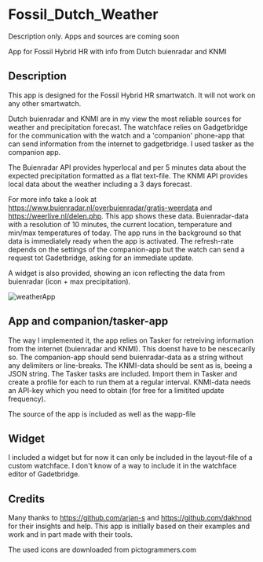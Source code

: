 # Fossil_Dutch_Weather
Description only. Apps and sources are coming soon

App for Fossil Hybrid HR with info from Dutch buienradar and KNMI
## Description
This app is designed for the Fossil Hybrid HR smartwatch. It will not work on any other smartwatch.

Dutch buienradar and KNMI are in my view the most reliable sources for weather and precipitation forecast. The watchface relies on Gadgetbridge for the communication with the watch and a 'companion' phone-app that can send information from the internet to gadgetbridge. I used tasker as the companion app.

The Buienradar API provides hyperlocal and per 5 minutes data about the expected precipitation formatted as a flat text-file.
The KNMI API provides local data about the weather including a 3 days forecast.

For more info take a look at https://www.buienradar.nl/overbuienradar/gratis-weerdata and https://weerlive.nl/delen.php.
This app shows these data. Buienradar-data with a resolution of 10 minutes, the current location, temperature and min/max temperatures of today. The app runs in the background so that data is immediately ready when the app is activated. The refresh-rate depends on the settings of the companion-app but the watch can send a request tot Gadetbridge, asking for an immediate update.

A widget is also provided, showing an icon reflecting the data from buienradar (icon + max precipitation).

![weatherApp](https://github.com/gjkrediet/Fossil_Dutch_Weather/assets/20277013/592ba441-fb95-47fd-bc55-4cc2fcae87ed)

## App and companion/tasker-app
The way I implemented it, the app relies on Tasker for retreiving information from the internet (buienradar and KNMI). This doenst have to be nescecarily so. The companion-app should send buienradar-data as a string without any delimiters or line-breaks. The KNMI-data should be sent as is, beeing a JSON string.
The Tasker tasks are included. Import them in Tasker and create a profile for each to run them at a regular interval. KNMI-data needs an API-key which you need to obtain (for free for a limitited update frequency).

The source of the app is included as well as the wapp-file
## Widget
I included a widget but for now it can only be included in the layout-file of a custom watchface. I don't know of a way to include it in the watchface editor of Gadetbridge.

## Credits
Many thanks to https://github.com/arjan-s and https://github.com/dakhnod for their insights and help. This app is initially based on their examples and work and in part made with their tools.

The used icons are downloaded from pictogrammers.com
